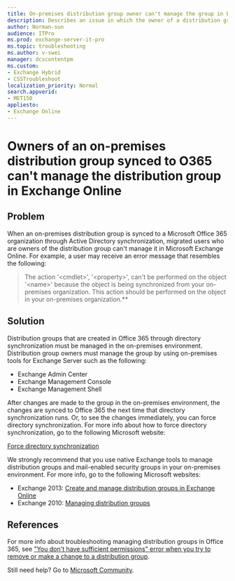```yaml
---
title: On-premises distribution group owner can't manage the group in Exchange Online
description: Describes an issue in which the owner of a distribution group that's synced to Office 365 can no longer manage the distribution group. A resolution is provided.
author: Norman-sun
audience: ITPro
ms.prod: exchange-server-it-pro
ms.topic: troubleshooting
ms.author: v-swei
manager: dcscontentpm
ms.custom: 
- Exchange Hybrid
- CSSTroubleshoot
localization_priority: Normal
search.appverid: 
- MET150
appliesto:
- Exchange Online
---
```

# Owners of an on-premises distribution group synced to O365 can't manage the distribution group in Exchange Online

## Problem

When an on-premises distribution group is synced to a Microsoft Office 365 organization through Active Directory synchronization, migrated users who are owners of the distribution group can't manage it in Microsoft Exchange Online. For example, a user may receive an error message that resembles the following:

> The action '\<cmdlet>', '\<property>', can't be performed on the object '\<name>' because the object is being synchronized from your on-premises organization. This action should be performed on the object in your on-premises organization.**

## Solution

Distribution groups that are created in Office 365 through directory synchronization must be managed in the on-premises environment. Distribution group owners must manage the group by using on-premises tools for Exchange Server such as the following:

- Exchange Admin Center
- Exchange Management Console
- Exchange Management Shell

After changes are made to the group in the on-premises environment, the changes are synced to Office 365 the next time that directory synchronization runs. Or, to see the changes immediately, you can force directory synchronization. For more info about how to force directory synchronization, go to the following Microsoft website:

[Force directory synchronization](/azure/active-directory/hybrid/whatis-hybrid-identity#bkmk_synchronizedirectories)

We strongly recommend that you use native Exchange tools to manage distribution groups and mail-enabled security groups in your on-premises environment. For more info, go to the following Microsoft websites:

- Exchange 2013: [Create and manage distribution groups in Exchange Online](/exchange/recipients-in-exchange-online/manage-distribution-groups/manage-distribution-groups)
- Exchange 2010: [Managing distribution groups](/previous-versions/office/exchange-server-2010/bb125256(v=exchg.141))

## References

For more info about troubleshooting managing distribution groups in Office 365, see ["You don't have sufficient permissions" error when you try to remove or make a change to a distribution group](../../ExchangeOnline/groups-and-distribution-lists/no-sufficient-permissions-moving-dg.md).

Still need help? Go to [Microsoft Community](https://answers.microsoft.com/).